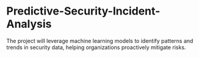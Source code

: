 # Predictive-Security-Incident-Analysis
The project will leverage machine learning models to identify patterns and trends in security data, helping organizations proactively mitigate risks.
